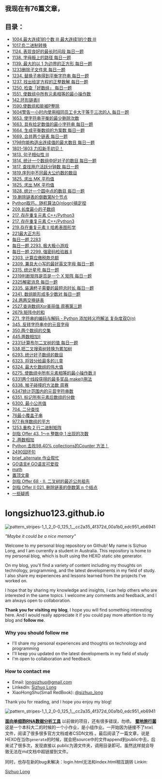 
## 我现在有76篇文章，
## 目录：
    
- [1004.最大连续1的个数 III 最大连续1的个数 III](https://longsizhuo123.github.io/post/ed19b576.html)
- [1017.负二进制转换](https://longsizhuo123.github.io/post/80cafdc8.html)
- [1124. 表现良好的最长时间段 每日一题](https://longsizhuo123.github.io/post/a5d1dfda.html)
- [1138. 字母板上的路径 每日一题](https://longsizhuo123.github.io/post/fd471847.html)
- [1139. 最大的以 1 为边界的正方形  每日一题](https://longsizhuo123.github.io/post/eb193c1f.html)
- [1233删除子文件夹 每日一题](https://longsizhuo123.github.io/post/6610c769.html)
- [1234. 替换子串得到平衡字符串 每日一题](https://longsizhuo123.github.io/post/56d97dcf.html)
- [1237. 找出给定方程的正整数解  每日一题](https://longsizhuo123.github.io/post/14b94db7.html)
- [1250. 检查「好数组」 每日一题](https://longsizhuo123.github.io/post/435a9a0d.html)
- [1551. 使数组中所有元素相等的最小操作数](https://longsizhuo123.github.io/post/b2a927d5.html)
- [142.环形链表II](https://longsizhuo123.github.io/post/e2c9cca9.html)
- [1590.使数组和能被P整除](https://longsizhuo123.github.io/post/59825e1f.html)
- [1604警告一小时内使用相同员工卡大于等于三次的人 每日一题](https://longsizhuo123.github.io/post/bb7bcf54.html)
- [1653. 使字符串平衡的最少删除次数](https://longsizhuo123.github.io/post/cac21f27.html)
- [1663. 具有给定数值的最小字符串 每日一题](https://longsizhuo123.github.io/post/4d7252f8.html)
- [1664. 生成平衡数组的方案数 每日一题](https://longsizhuo123.github.io/post/1978f474.html)
- [1669. 合并两个链表 每日一题](https://longsizhuo123.github.io/post/d482ac75.html)
- [1798你能构造出连续值的最大数目 每日一题](https://longsizhuo123.github.io/post/3667cd44.html)
- [1801-1803 力扣新手初见！](https://longsizhuo123.github.io/post/2f3e8e26.html)
- [1813. 句子相似性 III](https://longsizhuo123.github.io/post/69c2a1dd.html)
- [1814. 统计一个数组中好对子的数目 每日一题](https://longsizhuo123.github.io/post/ceb1e67f.html)
- [1817. 查找用户活跃分钟数 每日一题](https://longsizhuo123.github.io/post/d0a9337b.html)
- [1819.序列中不同最大公约数的数目](https://longsizhuo123.github.io/post/de522cea.html)
- [1825. 求出 MK 平均值](https://longsizhuo123.github.io/post/6be57ef7.html)
- [1825. 求出 MK 平均值](https://longsizhuo123.github.io/post/6be57ef7.html)
- [1828. 统计一个圆中点的数目 每日一题](https://longsizhuo123.github.io/post/3277549c.html)
- [19.删除链表的倒数第N个节点](https://longsizhuo123.github.io/post/c916b663.html)
- [Python取巧，随机算法O(nlogn)搞定捏](https://longsizhuo123.github.io/post/a1d26db4.html)
- [209.长度最小的子数组](https://longsizhuo123.github.io/post/e6227611.html)
- [217. 存在重复元素 C++/Python3](https://longsizhuo123.github.io/post/717042a6.html)
- [217. 存在重复元素 C++/Python3](https://longsizhuo123.github.io/post/717042a6.html)
- [219.存在重复元素 II 哈希表图形学](https://longsizhuo123.github.io/post/16b0e9f1.html)
- [221最大正方形](https://longsizhuo123.github.io/post/e03edda.html)
- [每日一题 2283](https://longsizhuo123.github.io/post/c3f7f59f.html)
- [每日一题 2293. 极大极小游戏](https://longsizhuo123.github.io/post/9df6242c.html)
- [每日一题 2299. 强密码检验器 II](https://longsizhuo123.github.io/post/7ded25bb.html)
- [2303. 计算应缴税款总额](https://longsizhuo123.github.io/post/11597f8b.html)
- [2309. 兼具大小写的最好英文字母 每日一题](https://longsizhuo123.github.io/post/b4953d62.html)
- [2315. 统计星号 每日一题](https://longsizhuo123.github.io/post/dc8d7590.html)
- [2319判断矩阵是否是一个 X 矩阵 每日一题](https://longsizhuo123.github.io/post/f7c5db77.html)
- [2325解密消息 每日一题](https://longsizhuo123.github.io/post/f4b99a74.html)
- [2335. 装满杯子需要的最短总时长 每日一题](https://longsizhuo123.github.io/post/4400daa1.html)
- [2341. 数组能形成多少数对  每日一题](https://longsizhuo123.github.io/post/f953c753.html)
- [24.两两交换链表](https://longsizhuo123.github.io/post/d030a5a0.html)
- [2527.查询数组Xor美丽值 周赛第三题](https://longsizhuo123.github.io/post/20ffa67a.html)
- [2679.矩阵中的和](https://longsizhuo123.github.io/post/5277100.html)
- [271. 字符串的编码与解码 - Python 添加转义符解法 复杂度双O(n)](https://longsizhuo123.github.io/post/5992f238.html)
- [345. 反转字符串中的元音字母](https://longsizhuo123.github.io/post/1c57c22c.html)
- [350.两个数组的交集](https://longsizhuo123.github.io/post/616577aa.html)
- [445.两数相加II](https://longsizhuo123.github.io/post/2c4cc46c.html)
- [2331计算布尔二叉树的值 每日一题](https://longsizhuo123.github.io/post/a564ea0e.html)
- [538.把二叉搜索树转换为累加树](https://longsizhuo123.github.io/post/32401b69.html)
- [6293. 统计好子数组的数目](https://longsizhuo123.github.io/post/81004405.html)
- [6323. 将钱分给最多的儿童](https://longsizhuo123.github.io/post/b9130c0e.html)
- [6324. 最大化数组的伟大值](https://longsizhuo123.github.io/post/1e6b72b8.html)
- [6275. 使数组中所有元素相等的最小操作数 II](https://longsizhuo123.github.io/post/4e14482b.html)
- [6331两个线段获得的最多奖品 make()用法](https://longsizhuo123.github.io/post/14d9382b.html)
- [6338. 猴子碰撞的方法数 周赛](https://longsizhuo123.github.io/post/2aa720ec.html)
- [6347统计范围内的元音字符串数](https://longsizhuo123.github.io/post/52923acb.html)
- [6351. 标记所有元素后数组的分数](https://longsizhuo123.github.io/post/20116270.html)
- [6300. 最小公共值](https://longsizhuo123.github.io/post/fefe18d8.html)
- [704. 二分查找](https://longsizhuo123.github.io/post/41f30363.html)
- [76最小覆盖子串](https://longsizhuo123.github.io/post/ae10d3c1.html)
- [977.有序数组的平方](https://longsizhuo123.github.io/post/a386fcdc.html)
- [1253.重构 2 行二进制矩阵](https://longsizhuo123.github.io/post/5c98e66b.html)
- [剑指 Offer 43. 1～n 整数中 1 出现的次数](https://longsizhuo123.github.io/post/f0d96a1f.html)
- [2 .两数相加](https://longsizhuo123.github.io/post/fa9db6b8.html)
- [Python 击败98.40% collections的Counter 方法！](https://longsizhuo123.github.io/post/73b5ce9c.html)
- [2490回环句](https://longsizhuo123.github.io/post/5c07686c.html)
- [brief_alternate 作业帮忙](https://longsizhuo123.github.io/post/dbbd7d58.html)
- [GO语言# GO语言可爱捏](https://longsizhuo123.github.io/post/67fc8613.html)
- [math](https://longsizhuo123.github.io/post/a927044d.html)
- [置顶文章](https://longsizhuo123.github.io/post/edc2b94.html)
- [剑指 Offer 68 - II. 二叉树的最近公共祖先](https://longsizhuo123.github.io/post/36f314aa.html)
- [剑指 Offer II 021. 删除链表的倒数第 n 个结点](https://longsizhuo123.github.io/post/3ed2f01c.html)
- [一些疑惑](https://longsizhuo123.github.io/post/941aeb72.html)

# longsizhuo123.github.io

![pattern_stripes-1_1_2_0-0_125_1__cc2a35_4f372d_00a1b0_edc951_eb6941](https://user-images.githubusercontent.com/114939201/214082770-35d1fb45-9891-4b73-ba89-18e33030640f.png)

*"Maybe it could be a nice memory"*

Welcome to my personal blog repository on Github! My name is Sizhuo Long, and I am currently a student in Australia. This repository is home to my personal blog, which is built using the HEXO static site generator. 

On my blog, you'll find a variety of content including my thoughts on technology, programming, and the latest developments in my field of study. I also share my experiences and lessons learned from the projects I've worked on. 

I hope that by sharing my knowledge and insights, I can help others who are interested in the same topics. I welcome any comments and feedback, and I am always open to collaboration. 

**Thank you for visiting my blog**, I hope you will find something interesting here. And I would really appreciate it if you could pay more attention to my blog and **follow me**.

### Why you should follow me
* I'll share my personal experiences and thoughts on technology and programming 
* I'll keep you updated on the latest developments in my field of study
* I'm open to collaboration and feedback.

### How to contact me
* Email: longsizhuo@gmail.com
* LinkedIn: [Sizhuo Long](https://www.linkedin.com/in/longsizhuo/)
* XiaoHongShu(Small RedBook): [@sizhuo_long](https://www.xiaohongshu.com/user/profile/5c0b8cc2000000000601e809)

Thank you for reading, and I hope you enjoy my blog!

![pattern_stripes-1_1_2_0-0_125_1__cc2a35_4f372d_00a1b0_edc951_eb6941](https://user-images.githubusercontent.com/114939201/214082782-ae84027e-0a15-4ed4-843b-00a29ea19480.png)

**[面向单细胞RNA数据分析工具](https://longsizhuo.shinyapps.io/long/)**
以前做的项目，还有很多错误，勿喷。
**[蜀地旅行菌](html/Sichuan_Traveler/index.html)**
这是一个本科大二的时候的一个小作业，是小组作业。一开始因为链接不了`html`文件，阅读了很多很多官方文档或者CSDN文档
    。最后阅读了一篇文章，说是HEXO在当你`generate`的时候，就会把source中的文件append到public中去，后来试了很多次，发现直接以
public为源文件夹，调用目录即可。虽然这样就会导致无法在md文档中超链接到文件。    

同时，也存在新的bug未解决：login.html无法和index.html相互跳转
Linkin:


<div class="badge-base LI-profile-badge" data-locale="zh_CN" data-size="medium" data-theme="dark" data-type="HORIZONTAL" data-vanity="longsizhuo" data-version="v1"><a class="badge-base__link LI-simple-link" href="https://au.linkedin.com/in/longsizhuo?trk=profile-badge">Sizhuo Long</a></div>
























    